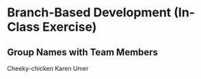# Branch-Based Development (In-Class Exercise)

## Group Names with Team Members
Cheeky-chicken
Karen 
Umer

